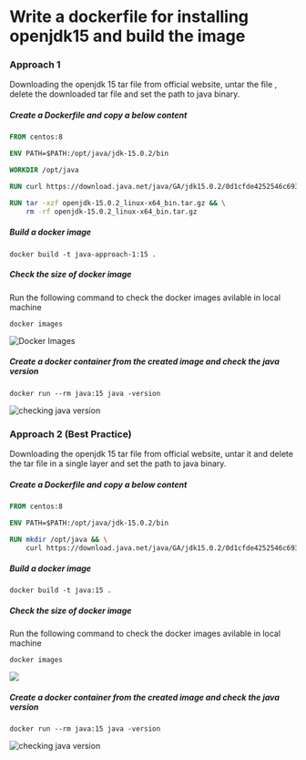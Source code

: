 # Write a dockerfile for installing openjdk15 and build the image

### Approach 1
Downloading the openjdk 15 tar file from official website, untar the file , delete the downloaded tar file and set the path to java binary.

##### Create a Dockerfile and copy a  below content

```Dockerfile
FROM centos:8

ENV PATH=$PATH:/opt/java/jdk-15.0.2/bin

WORKDIR /opt/java

RUN curl https://download.java.net/java/GA/jdk15.0.2/0d1cfde4252546c6931946de8db48ee2/7/GPL/openjdk-15.0.2_linux-x64_bin.tar.gz -o openjdk-15.0.2_linux-x64_bin.tar.gz

RUN tar -xzf openjdk-15.0.2_linux-x64_bin.tar.gz && \
    rm -rf openjdk-15.0.2_linux-x64_bin.tar.gz
```
##### Build a docker image
```
docker build -t java-approach-1:15 .
```
##### Check the size of docker image
Run the following command to check the docker images avilable in local machine
```
docker images
```
![Docker Images](https://github.com/vigneshsweekaran/vigneshsweekaran.github.io/blob/master/docker/tutorials/Dockerfile/images/openjdk-15-docker-images.png)

##### Create a docker container from the created image and check the java version
```
docker run --rm java:15 java -version
```
![checking java version](https://github.com/vigneshsweekaran/vigneshsweekaran.github.io/blob/master/docker/tutorials/Dockerfile/images/openjdk-15-checking-java-version.png)

### Approach 2 (Best Practice)
Downloading the openjdk 15 tar file from official website, untar it and delete the tar file in a single layer and set the path to java binary.

##### Create a Dockerfile and copy a  below content

```Dockerfile
FROM centos:8

ENV PATH=$PATH:/opt/java/jdk-15.0.2/bin

RUN mkdir /opt/java && \
    curl https://download.java.net/java/GA/jdk15.0.2/0d1cfde4252546c6931946de8db48ee2/7/GPL/openjdk-15.0.2_linux-x64_bin.tar.gz | tar -xz -C /opt/java/
```
##### Build a docker image
```
docker build -t java:15 .
```
##### Check the size of docker image
Run the following command to check the docker images avilable in local machine
```
docker images
```
![](https://github.com/vigneshsweekaran/vigneshsweekaran.github.io/blob/master/docker/tutorials/Dockerfile/images/openjdk-15-reduced-docker-images.png)

##### Create a docker container from the created image and check the java version
```
docker run --rm java:15 java -version
```
![checking java version](https://github.com/vigneshsweekaran/vigneshsweekaran.github.io/blob/master/docker/tutorials/Dockerfile/images/openjdk-15-reduced-checking-java-version.png)
